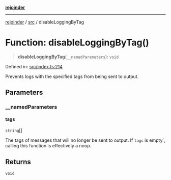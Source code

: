 [**rejoinder**](../../README.md)

***

[rejoinder](../../README.md) / [src](../README.md) / disableLoggingByTag

# Function: disableLoggingByTag()

> **disableLoggingByTag**(`__namedParameters`): `void`

Defined in: [src/index.ts:214](https://github.com/Xunnamius/rejoinder/blob/f0345f969b3e8ccfc9a4dc96e3a670ff5e335f69/src/index.ts#L214)

Prevents logs with the specified tags from being sent to output.

## Parameters

### \_\_namedParameters

#### tags

`string`[]

The tags of messages that will no longer be sent to output. If `tags` is
empty`, calling this function is effectively a noop.

## Returns

`void`
